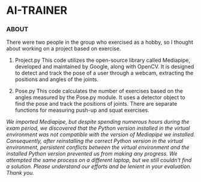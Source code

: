 # AI-TRAINER

### ABOUT 
There were two people in the group who exercised as a hobby, so I thought about working on a project based on exercise.

1. Project.py
   This code utilizes the open-source library called Mediapipe, developed and maintained by Google, along with OpenCV. It is designed to detect and track the pose of a user through a webcam, extracting the positions and angles of the joints.

2. Pose.py
   This code calculates the number of exercises based on the angles measured by the Pose.py module. It uses a detector object to find the pose and track the positions of joints. There are separate functions for measuring push-up and squat exercises.



*We imported Mediapipe, but despite spending numerous hours during the exam period, we discovered that the Python version installed in the virtual environment was not compatible with the version of Mediapipe we installed. Consequently, after reinstalling the correct Python version in the virtual environment, persistent conflicts between the virtual environment and the installed Python version prevented us from making any progress. We attempted the same process on a different laptop, but we still couldn't find a solution. Please understand our efforts and be lenient in your evaluation. Thank you.*
